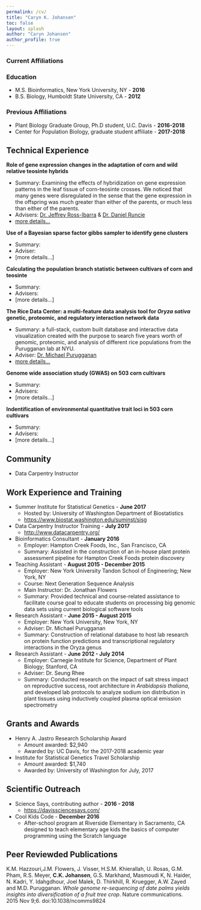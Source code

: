 ```yaml
---
permalink: /cv/
title: "Caryn K. Johansen"
toc: false
layout: splash
author: "Caryn Johansen"
author_profile: true
---
```


### Current Affiliations


### Education

*   M.S. Bioinformatics, New York University, NY - __2016__
*   B.S. Biology, Humboldt State University, CA - __2012__

### Previous Affiliations

*   Plant Biology Graduate Group, Ph.D student, U.C. Davis - __2016-2018__
*   Center for Population Biology, graduate student affiliate - __2017-2018__

## Technical Experience

__Role of gene expression changes in the adaptation of corn and wild relative teosinte hybrids__

* Summary: Examining the effects of hybridization on gene expression patterns in the leaf tissue of corn-teosinte crosses. We noticed that many genes were disregulated in the sense that the gene expression in the offspring was much greater than either of the parents, or much less than either of the parents.
* Advisers: [Dr. Jeffrey Ross-Ibarra](http://www.rilab.org/) & [Dr. Daniel Runcie](http://runcielab.ucdavis.edu/)
* [more details...](/maizereg/)

__Use of a Bayesian sparse factor gibbs sampler to identify gene clusters__
* Summary:
* Adviser:
* [more details...]

__Calculating the population branch statistic between cultivars of corn and teosinte__
* Summary:
* Advisers:
* [more details...]


__The Rice Data Center: a multi-feature data analysis tool for _Oryza sativa_ genetic, proteomic, and regulatory interaction network data__

* Summary: a full-stack, custom built database and interactive data visualization created with the purpose to search five years worth of genomic, proteomic, and analysis of different rice populations from the Purugganan lab at NYU.
* Adviser: [Dr. Michael Purugganan](http://puruggananlab.bio.nyu.edu/)
* [more details...](/ricedata/)

__Genome wide association study (GWAS) on 503 corn cultivars__
* Summary:
* Advisers:
* [more details...]

__Indentification of environmental quantitative trait loci in 503 corn cultivars__
* Summary:
* Advisers:
* [more details...]

## Community

* Data Carpentry Instructor

## Work Experience and Training

* Summer Institute for Statistical Genetics - __June 2017__
    - Hosted by: University of Washington Department of Biostatistics
    - https://www.biostat.washington.edu/suminst/sisg
* Data Carpentry Instructor Training - __July 2017__
    - http://www.datacarpentry.org/
* Bioinformatics Consultant - __January 2016__
    - Employer: Hampton Creek Foods, Inc., San Francisco, CA
    - Summary: Assisted in the construction of an in-house plant protein assessment pipeline for Hampton Creek Foods protein discovery
* Teaching Assistant - __August 2015 - December 2015__
    - Employer: New York University Tandon School of Engineering; New York, NY
    - Course: Next Generation Sequence Analysis
    - Main Instructor: Dr. Jonathan Flowers
    - Summary: Provided technical and course-related assistance to facilitate course goal to educate students on processing big genomic data sets using current biological software tools
* Research Assistant - __June 2015 - August 2015__
    - Employer: New York University, New York, NY
    - Adviser: Dr. Michael Purugganan
    - Summary: Construction of relational database to host lab research on protein function predictions and transcriptional regulatory interactions in the Oryza genus
* Research Assistant - __June 2012 - July 2014__
    - Employer: Carnegie Institute for Science, Department of Plant Biology; Stanford, CA
    - Adviser: Dr. Seung Rhee
    - Summary: Conducted research on the impact of salt stress impact on reproductive success, root architecture in _Arabidopsis thaliana_, and developed lab protocols to analyze sodium ion distribution in plant tissues using inductively coupled plasma optical emission spectrometry

## Grants and Awards

* Henry A. Jastro Research Scholarship Award
    - Amount awarded: $2,940
    - Awarded by: UC Davis, for the 2017-2018 academic year 
* Institute for Statistical Genetics Travel Scholarship
    - Amount awarded: $1,740
    - Awarded by: University of Washington for July, 2017


## Scientific Outreach

* Science Says, contributing author - __2016 - 2018__
    - https://davissciencesays.com/
* Cool Kids Code - __December 2016__
    - After-school program at Riverside Elementary in Sacramento, CA designed to teach elementary age kids the basics of computer programming using the Scratch language

## Peer Reviewded Publications

K.M. Hazzouri,J.M. Flowers, J. Visser, H.S.M. Khierallah, U. Rosas, G.M. Pham, R.S. Meyer, **C.K. Johansen**, G.S. Markhand, Masmoudi K, N. Haider, N. Kadri, Y. Idahgdhour, Joel Malek, D. Thirkhill, R. Kruegger, A.W. Zayed and M.D. Purugganan. _Whole genome re-sequencing of date palms yields insights into diversification of a fruit tree crop_. Nature communications. 2015 Nov 9;6. doi:10.1038/ncomms9824


